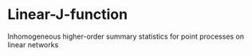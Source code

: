 # Linear-J-function
Inhomogeneous higher-order summary statistics for point processes on linear networks
